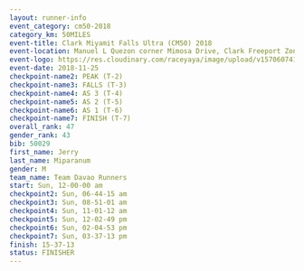 ```yaml
---
layout: runner-info 
event_category: cm50-2018 
category_km: 50MILES 
event-title: Clark Miyamit Falls Ultra (CM50) 2018 
event-location: Manuel L Quezon corner Mimosa Drive, Clark Freeport Zone, Clark, Pampanga, Philippines 
event-logo: https://res.cloudinary.com/raceyaya/image/upload/v1570607412/logo/cm50_p8ydpq.jpg 
event-date: 2018-11-25 
checkpoint-name2: PEAK (T-2) 
checkpoint-name3: FALLS (T-3) 
checkpoint-name4: AS 3 (T-4) 
checkpoint-name5: AS 2 (T-5) 
checkpoint-name6: AS 1 (T-6) 
checkpoint-name7: FINISH (T-7) 
overall_rank: 47
gender_rank: 43
bib: 50029
first_name: Jerry
last_name: Miparanum
gender: M
team_name: Team Davao Runners
start: Sun, 12-00-00 am
checkpoint2: Sun, 06-44-15 am
checkpoint3: Sun, 08-51-01 am
checkpoint4: Sun, 11-01-12 am
checkpoint5: Sun, 12-02-49 pm
checkpoint6: Sun, 02-04-53 pm
checkpoint7: Sun, 03-37-13 pm
finish: 15-37-13
status: FINISHER
---
```

